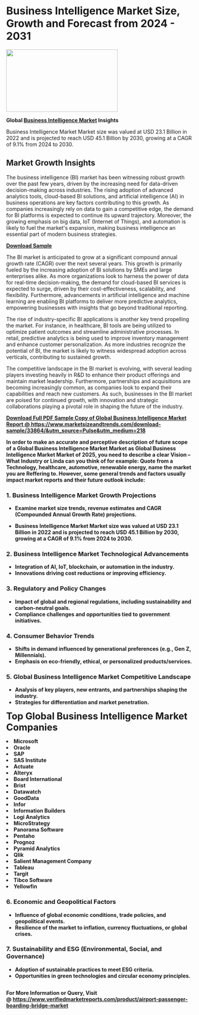 <H1>Business Intelligence Market Size, Growth and Forecast from 2024 - 2031</H1><img class="aligncenter size-medium wp-image-584254" src="https://thirdeyenews.in/wp-content/uploads/2024/09/Global-Market-Research-300x168.jpeg" alt="" width="300" height="168" /><p><strong>Global&nbsp;<a href="https://www.marketsizeandtrends.com/download-sample/33864/&amp;utm_source=Pulse&amp;utm_medium=218">Business Intelligence Market</a> Insights</strong></p><p>Business Intelligence Market Market size was valued at USD 23.1 Billion in 2022 and is projected to reach USD 45.1 Billion by 2030, growing at a CAGR of 9.1% from 2024 to 2030.</p><p><h2>Market Growth Insights</h2> <p>The business intelligence (BI) market has been witnessing robust growth over the past few years, driven by the increasing need for data-driven decision-making across industries. The rising adoption of advanced analytics tools, cloud-based BI solutions, and artificial intelligence (AI) in business operations are key factors contributing to this growth. As companies increasingly rely on data to gain a competitive edge, the demand for BI platforms is expected to continue its upward trajectory. Moreover, the growing emphasis on big data, IoT (Internet of Things), and automation is likely to fuel the market's expansion, making business intelligence an essential part of modern business strategies.</p> <p><strong><a href="#">Download Sample</a></strong></p> <p>The BI market is anticipated to grow at a significant compound annual growth rate (CAGR) over the next several years. This growth is primarily fueled by the increasing adoption of BI solutions by SMEs and large enterprises alike. As more organizations look to harness the power of data for real-time decision-making, the demand for cloud-based BI services is expected to surge, driven by their cost-effectiveness, scalability, and flexibility. Furthermore, advancements in artificial intelligence and machine learning are enabling BI platforms to deliver more predictive analytics, empowering businesses with insights that go beyond traditional reporting.</p> <p>The rise of industry-specific BI applications is another key trend propelling the market. For instance, in healthcare, BI tools are being utilized to optimize patient outcomes and streamline administrative processes. In retail, predictive analytics is being used to improve inventory management and enhance customer personalization. As more industries recognize the potential of BI, the market is likely to witness widespread adoption across verticals, contributing to sustained growth.</p> <p>The competitive landscape in the BI market is evolving, with several leading players investing heavily in R&D to enhance their product offerings and maintain market leadership. Furthermore, partnerships and acquisitions are becoming increasingly common, as companies look to expand their capabilities and reach new customers. As such, businesses in the BI market are poised for continued growth, with innovation and strategic collaborations playing a pivotal role in shaping the future of the industry.</p> <p><strong><a href="#"></p><p><span class=""><strong>Download Full PDF Sample Copy of Global Business Intelligence Market Report</strong> @ <a href="https://www.marketsizeandtrends.com/download-sample/33864/&amp;utm_source=Pulse&amp;utm_medium=218" target="_blank">https://www.marketsizeandtrends.com/download-sample/33864/&amp;utm_source=Pulse&amp;utm_medium=218</a></span></p><p>In order to make an accurate and perceptive description of future scope of a Global&nbsp;Business Intelligence Market Market as Global&nbsp;Business Intelligence Market Market of 2025, you need to describe a clear Vision &ndash; What Industry or Linda can you think of for example: Quote from a Technology, healthcare, automotive, renewable energy, name the market you are Reffering to. However, some general trends and factors usually impact market reports and their future outlook include:</p><h3>1.&nbsp;<strong>Business Intelligence Market Growth Projections</strong></h3><ul><li>Examine market size trends, revenue estimates and CAGR (Compounded Annual Growth Rate) projections.</li><li><p>Business Intelligence Market Market size was valued at USD 23.1 Billion in 2022 and is projected to reach USD 45.1 Billion by 2030, growing at a CAGR of 9.1% from 2024 to 2030.</p></li></ul><h3>2.&nbsp;<strong>Business Intelligence Market Technological Advancements</strong></h3><ul><li>Integration of AI, IoT, blockchain, or automation in the industry.</li><li>Innovations driving cost reductions or improving efficiency.</li></ul><h3>3.&nbsp;<strong>Regulatory and Policy Changes</strong></h3><ul><li>Impact of global and regional regulations, including sustainability and carbon-neutral goals.</li><li>Compliance challenges and opportunities tied to government initiatives.</li></ul><h3>4.&nbsp;<strong>Consumer Behavior Trends</strong></h3><ul><li>Shifts in demand influenced by generational preferences (e.g., Gen Z, Millennials).</li><li>Emphasis on eco-friendly, ethical, or personalized products/services.</li></ul><h3>5.&nbsp;<strong>Global Business Intelligence Market Competitive Landscape</strong></h3><ul><li>Analysis of key players, new entrants, and partnerships shaping the industry.</li><li>Strategies for differentiation and market penetration.</li></ul><p data-pm-slice="1 1 []"><span style="color: inherit; font-family: inherit; font-size: 25px;">Top Global Business Intelligence Market Companies</span></p><div class="" data-test-id=""><p><li>Microsoft</li><li> Oracle</li><li> SAP</li><li> SAS Institute</li><li> Actuate</li><li> Alteryx</li><li> Board International</li><li> Brist</li><li> Datawatch</li><li> GoodData</li><li> Infor</li><li> Information Builders</li><li> Logi Analytics</li><li> MicroStrategy</li><li> Panorama Software</li><li> Pentaho</li><li> Prognoz</li><li> Pyramid Analytics</li><li> Qlik</li><li> Salient Management Company</li><li> Tableau</li><li> Targit</li><li> Tibco Software</li><li> Yellowfin</li></p></div><h3>6.&nbsp;<strong>Economic and Geopolitical Factors</strong></h3><ul><li>Influence of global economic conditions, trade policies, and geopolitical events.</li><li>Resilience of the market to inflation, currency fluctuations, or global crises.</li></ul><h3>7.&nbsp;<strong>Sustainability and ESG (Environmental, Social, and Governance)</strong></h3><ul><li>Adoption of sustainable practices to meet ESG criteria.</li><li>Opportunities in green technologies and circular economy principles.</li></ul><h2><strong style="font-size: 14px;">For More Information or Query, Visit @&nbsp;</strong><a style="background-color: #ffffff; font-size: 14px;" href="https://www.marketsizeandtrends.com/report/business-intelligence-market/" target="_blank">https://www.verifiedmarketreports.com/product/airport-passenger-boarding-bridge-market</a></h2>
